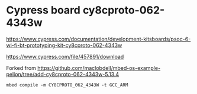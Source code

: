 # Cypress board cy8cproto-062-4343w

<https://www.cypress.com/documentation/development-kitsboards/psoc-6-wi-fi-bt-prototyping-kit-cy8cproto-062-4343w>

<https://www.cypress.com/file/457891/download>

Forked from <https://github.com/maclobdell/mbed-os-example-pelion/tree/add-cy8cproto-062-4343w-5.13.4>
```
mbed compile -m CY8CPROTO_062_4343W -t GCC_ARM
```

